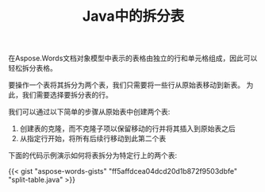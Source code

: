 ﻿---
title: Java中的拆分表
second_title: Aspose.Words为Java
articleTitle: 拆分表
linktitle: 拆分表
description: "在Java拆分表。 如何将一个表拆分为两个单独的表Java。"
type: docs
weight: 100
url: /zh/java/split-table/
timestamp: 2024-01-27-14-07-04
---

在Aspose.Words文档对象模型中表示的表格由独立的行和单元格组成，因此可以轻松拆分表格。

要操作一个表将其拆分为两个表，我们只需要将一些行从原始表移动到新表。 为此，我们需要选择要拆分表的行。

我们可以通过以下简单的步骤从原始表中创建两个表:

1. 创建表的克隆，而不克隆子项以保留移动的行并将其插入到原始表之后
2. 从指定行开始，将所有后续行移动到此第二个表

下面的代码示例演示如何将表拆分为特定行上的两个表:

{{< gist "aspose-words-gists" "ff5affdcea04dcd20d1b872f9503dbfe" "split-table.java" >}}
